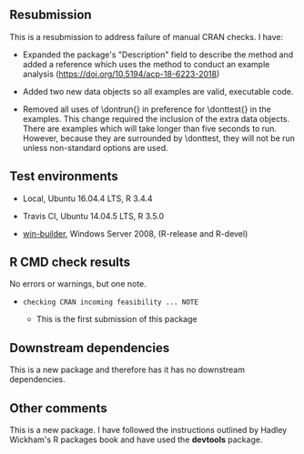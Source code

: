 ## Resubmission

This is a resubmission to address failure of manual CRAN checks. I have: 

  - Expanded the package's "Description" field to describe the method and added a reference which uses the method to conduct an example analysis (https://doi.org/10.5194/acp-18-6223-2018)
  
  - Added two new data objects so all examples are valid, executable code. 
  
  - Removed all uses of \dontrun{} in preference for \donttest{} in the examples. This change required the inclusion of the extra data objects. There are examples which will take longer than five seconds to run. However, because they are surrounded by \donttest, they will not be run unless non-standard options are used. 

## Test environments

  - Local, Ubuntu 16.04.4 LTS, R 3.4.4
  
  - Travis CI, Ubuntu 14.04.5 LTS, R 3.5.0
  
  - [win-builder](https://win-builder.r-project.org/), Windows Server 2008, (R-release and R-devel)

## R CMD check results

No errors or warnings, but one note. 

  - `checking CRAN incoming feasibility ... NOTE`
  
    - This is the first submission of this package

## Downstream dependencies

This is a new package and therefore has it has no downstream dependencies.

## Other comments

This is a new package. I have followed the instructions outlined by Hadley Wickham's R packages book and have used the **devtools** package.
